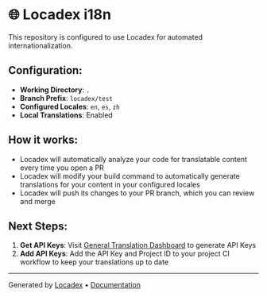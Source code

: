 # 🌐 Locadex i18n

This repository is configured to use Locadex for automated internationalization.

## Configuration:

- **Working Directory**: `.`
- **Branch Prefix**: `locadex/test`
- **Configured Locales**: `en`, `es`, `zh`
- **Local Translations**: Enabled

## How it works:

- Locadex will automatically analyze your code for translatable content every time you open a PR
- Locadex will modify your build command to automatically generate translations for your content in your configured locales
- Locadex will push its changes to your PR branch, which you can review and merge

## Next Steps:
1. **Get API Keys**: Visit [General Translation Dashboard](https://dash.generaltranslation.com) to generate API Keys
2. **Add API Keys**: Add the API Key and Project ID to your project CI workflow to keep your translations up to date

---

Generated by [Locadex](https://locadex.generaltranslation.com) • [Documentation](https://generaltranslation.com/docs)
